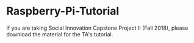 # Raspberry-Pi-Tutorial

If you are taking Social Innovation Capstone Project II (Fall 2018), please download the material for the TA's tutorial.
